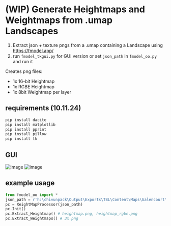 # (WIP) Generate Heightmaps and Weightmaps from .umap Landscapes
1. Extract json + texture pngs from a .umap containing a Landscape using https://fmodel.app/
2. run `fmodel_tkgui.py` for GUI version or set `json_path` in `fmodel_oo.py` and run it

Creates png files:
- 1x 16-bit Heightmap
- 1x RGBE Heightmap
- 1x 8bit Weightmap per layer

## requirements (10.11.24)
```bash
pip install dacite
pip install matplotlib
pip install pprint
pip install pillow
pip install tk
```


## GUI

![image](https://github.com/user-attachments/assets/bd85e560-e46c-4052-88b1-f251055fa95f)
![image](https://github.com/user-attachments/assets/6857f8d5-ba49-4aa9-9ed0-432e3d7f3ef2)


## example usage

```py
from fmodel_oo import *
json_path = r'h:\chivunpack\Output\Exports\TBL\Content\Maps\Galencourt\Galencourt_Landscape.json'
pc = XeightMapProcessor(json_path)
pc.Init()
pc.Extract_Heightmap() # heightmap.png, heightmap_rgbe.png
pc.Extract_Weightmaps() # 3x png
```

